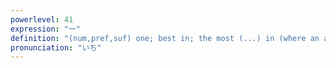 ```yaml
---
powerlevel: 41
expression: "一"
definition: "(num,pref,suf) one; best in; the most (...) in (where an adjective follows); (P)"
pronunciation: "いち"
---
```

